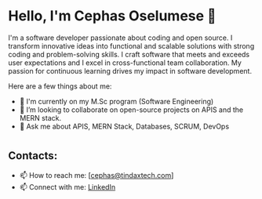 # Hello, I'm Cephas Oselumese 👋

I'm a software developer passionate about coding and open source. 
I transform innovative ideas into functional and scalable solutions with strong coding and problem-solving skills. I craft software that meets and exceeds user expectations and I excel in cross-functional team collaboration. My passion for continuous learning drives my impact in software development.

Here are a few things about me:

- 🌱 I'm currently on my M.Sc program (Software Engineering)
- 👯 I’m looking to collaborate on open-source projects on APIS and the MERN stack.
- 💬 Ask me about APIS, MERN Stack, Databases, SCRUM, DevOps

#

## Contacts:
- 📫 How to reach me: [cephas@tindaxtech.com]
- 📫 Connect with me: [LinkedIn](http://linkedin.com/in/cephaz6)

